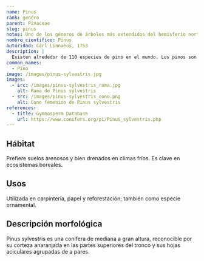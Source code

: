 ```yaml
---
name: Pinus
rank: genero
parent: Pinaceae
slug: pinus
notes: Uno de los géneros de árboles más extendidos del hemisferio norte.
nombre_cientifico: Pinus
autoridad: Carl Linnaeus, 1753
description: |
  Existen alrededor de 110 especies de pino en el mundo. Los pinos son nativos del hemisferio norte, con solo una especie encontrada al sur del ecuador, en la isla de Sumatra
common_names:
  - Pino
image: /images/pinus-sylvestris.jpg
images:
  - src: /images/pinus-sylvestris_rama.jpg
    alt: Rama de Pinus sylvestris
  - src: /images/pinus-sylvestris_cono.png
    alt: Cono femenino de Pinus sylvestris
references:
  - title: Gymnosperm Database
    url: https://www.conifers.org/pi/Pinus_sylvestris.php
---
```

## Hábitat

Prefiere suelos arenosos y bien drenados en climas fríos. Es clave en ecosistemas boreales.

## Usos

Utilizada en carpintería, papel y reforestación; también como especie ornamental.

<h2>Descripción morfológica</h2>

Pinus sylvestris es una conífera de mediana a gran altura, reconocible por su corteza anaranjada en las partes superiores del tronco y sus hojas aciculares agrupadas de a pares.
